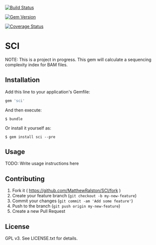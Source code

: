 [![Build Status](https://travis-ci.org/MatthewRalston/SCI.png?branch=master)](https://travis-ci.org/MatthewRalston/SCI)

[![Gem Version](https://badge.fury.io/rb/SCI.png)](http://badge.fury.io/rb/SCI)

[![Coverage Status](https://coveralls.io/repos/MatthewRalston/SCI/badge.png)](https://coveralls.io/r/MatthewRalston/SCI)



# SCI

NOTE: This is a project in progress. 
This gem will calculate a sequencing complexity index for BAM files.

## Installation

Add this line to your application's Gemfile:

```ruby
gem 'sci'
```

And then execute:

    $ bundle

Or install it yourself as:

    $ gem install sci --pre

## Usage

TODO: Write usage instructions here

## Contributing

1. Fork it ( https://github.com/MatthewRalston/SCI/fork )
2. Create your feature branch (`git checkout -b my-new-feature`)
3. Commit your changes (`git commit -am 'Add some feature'`)
4. Push to the branch (`git push origin my-new-feature`)
5. Create a new Pull Request

## License
GPL v3. See LICENSE.txt for details.
